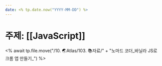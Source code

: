 ```yaml
---
date: <% tp.date.now("YYYY-MM-DD") %>
---
```

# 주제: [[JavaScript]]
<% await tp.file.move("/10. 🌏Atlas/103. 📚자료/" + "노마드 코더_바닐라 JS로 크롬 앱 만들기_") %>